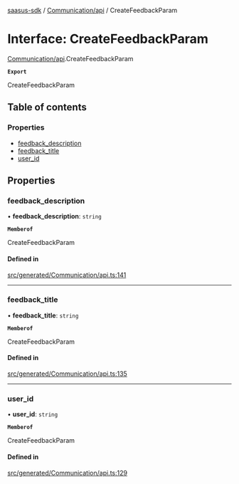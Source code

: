 [saasus-sdk](../README.md) / [Communication/api](../modules/Communication_api.md) / CreateFeedbackParam

# Interface: CreateFeedbackParam

[Communication/api](../modules/Communication_api.md).CreateFeedbackParam

**`Export`**

CreateFeedbackParam

## Table of contents

### Properties

- [feedback\_description](Communication_api.CreateFeedbackParam.md#feedback_description)
- [feedback\_title](Communication_api.CreateFeedbackParam.md#feedback_title)
- [user\_id](Communication_api.CreateFeedbackParam.md#user_id)

## Properties

### feedback\_description

• **feedback\_description**: `string`

**`Memberof`**

CreateFeedbackParam

#### Defined in

[src/generated/Communication/api.ts:141](https://github.com/saasus-platform/saasus-sdk-javascript/blob/55abc15/src/generated/Communication/api.ts#L141)

___

### feedback\_title

• **feedback\_title**: `string`

**`Memberof`**

CreateFeedbackParam

#### Defined in

[src/generated/Communication/api.ts:135](https://github.com/saasus-platform/saasus-sdk-javascript/blob/55abc15/src/generated/Communication/api.ts#L135)

___

### user\_id

• **user\_id**: `string`

**`Memberof`**

CreateFeedbackParam

#### Defined in

[src/generated/Communication/api.ts:129](https://github.com/saasus-platform/saasus-sdk-javascript/blob/55abc15/src/generated/Communication/api.ts#L129)
